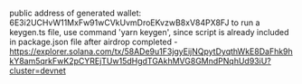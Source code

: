 public address of generated wallet: 6E3i2UCHvW11MxFw91wCVkUvmDroEKvzwB8xV84PX8FJ
to run a keygen.ts file, use command 'yarn keygen', since script is already included in package.json file
after airdrop completed - https://explorer.solana.com/tx/58ADe9u1F3jgyEijNQpytDyqthWkE8DaFhk9hkY8am5qrkFwK2pCYREjTUw15dHgdTGAkhMVG8GMndPNqhUd93iU?cluster=devnet
